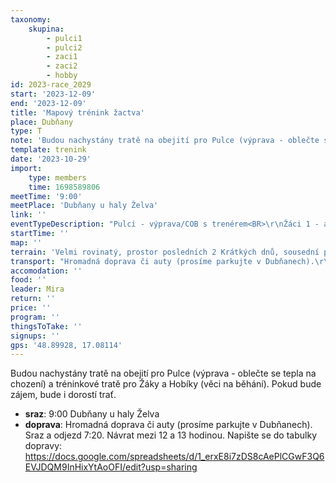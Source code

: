 ```yaml
---
taxonomy:
    skupina:
        - pulci1
        - pulci2
        - zaci1
        - zaci2
        - hobby
id: 2023-race_2029
start: '2023-12-09'
end: '2023-12-09'
title: 'Mapový trénink žactva'
place: Dubňany
type: T
note: 'Budou nachystány tratě na obejití pro Pulce (výprava - oblečte se tepla na chození) a tréninkové tratě pro Žáky a Hobíky (věci na běhání). Pokud bude zájem, bude i dorostí trať.'
template: trenink
date: '2023-10-29'
import:
    type: members
    time: 1698589806
meetTime: '9:00'
meetPlace: 'Dubňany u haly Želva'
link: ''
eventTypeDescription: "Pulci - výprava/COB s trenérem<BR>\r\nŽáci 1 - azimutové okruhy<BR>\r\nŽáci 2 - azimuťák/SUI hra\r\nHobíci - azimuťák"
startTime: ''
map: ''
terrain: 'Velmi rovinatý, prostor posledních 2 Krátkých dnů, sousední prostor letošních MČR štafet a družstev.'
transport: "Hromadná doprava či auty (prosíme parkujte v Dubňanech).\r\nSraz a odjezd 7:20. Návrat mezi 12 a 13 hodinou.\r\nNapište se do tabulky dopravy: https://docs.google.com/spreadsheets/d/1_erxE8i7zDS8cAePlCGwF3Q6EVJDQM9InHixYtAoOFI/edit?usp=sharing"
accomodation: ''
food: ''
leader: Mira
return: ''
price: ''
program: ''
thingsToTake: ''
signups: ''
gps: '48.89928, 17.08114'
---
```


Budou nachystány tratě na obejití pro Pulce (výprava - oblečte se tepla na chození) a tréninkové tratě pro Žáky a Hobíky (věci na běhání). Pokud bude zájem, bude i dorostí trať.
* **sraz**: 9:00 Dubňany u haly Želva
* **doprava**: Hromadná doprava či auty (prosíme parkujte v Dubňanech).
Sraz a odjezd 7:20. Návrat mezi 12 a 13 hodinou.
Napište se do tabulky dopravy: https://docs.google.com/spreadsheets/d/1_erxE8i7zDS8cAePlCGwF3Q6EVJDQM9InHixYtAoOFI/edit?usp=sharing
